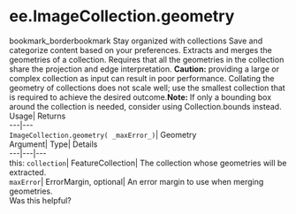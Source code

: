  
#  ee.ImageCollection.geometry 
bookmark_borderbookmark Stay organized with collections  Save and categorize content based on your preferences.
Extracts and merges the geometries of a collection. Requires that all the geometries in the collection share the projection and edge interpretation. **Caution:** providing a large or complex collection as input can result in poor performance. Collating the geometry of collections does not scale well; use the smallest collection that is required to achieve the desired outcome.**Note:** If only a bounding box around the collection is needed, consider using Collection.bounds instead.
Usage| Returns  
---|---  
`ImageCollection.geometry( _maxError_)`| Geometry  
Argument| Type| Details  
---|---|---  
this: `collection`| FeatureCollection| The collection whose geometries will be extracted.  
`maxError`| ErrorMargin, optional| An error margin to use when merging geometries.  
Was this helpful?
